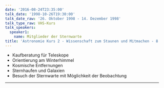 ```yaml
---
date: '2016-08-24T23:35:00'
talk_date: '1998-10-26T19:30:00'
talk_date_raw: '26. Oktober 1998 - 14. Dezember 1998'
talk_type_raw: VHS-Kurs
talk_speakers:
  speaker1:
    name: Mitglieder der Sternwarte
title: 'Astronomie Kurs 2 - Wissenschaft zum Staunen und Mitmachen - 8 Abende'
---
```

  - Kaufberatung für Teleskope
  - Orientierung am Winterhimmel
  - Kosmische Entfernungen
  - Sternhaufen und Galaxien
  - Besuch der Sternwarte mit Möglichkeit der Beobachtung
---